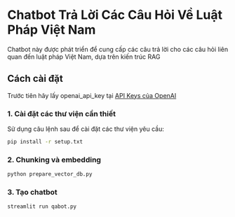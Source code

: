# Chatbot Trả Lời Các Câu Hỏi Về Luật Pháp Việt Nam

Chatbot này được phát triển để cung cấp các câu trả lời cho các câu hỏi liên quan đến luật pháp Việt Nam, dựa trên kiến trúc RAG

## Cách cài đặt
Trước tiên hãy lấy openai_api_key tại [API Keys của OpenAI](https://platform.openai.com/settings/organization/api-keys)

### 1. Cài đặt các thư viện cần thiết
Sử dụng câu lệnh sau để cài đặt các thư viện yêu cầu:
```bash
pip install -r setup.txt
```
### 2. Chunking và embedding
```bash
python prepare_vector_db.py
```

### 3. Tạo chatbot
```bash
streamlit run qabot.py
